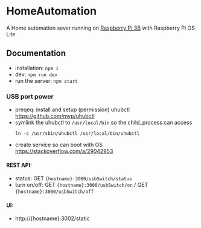 # HomeAutomation
A Home automation sever running on [Raspberry Pi 3B](https://www.raspberrypi.org/products/raspberry-pi-3-model-b/) with Raspberry Pi OS Lite

## Documentation
- installation: `npm i`
- dev: `npm run dev`
- run the server: `npm start`

### USB port power
 - preqeq: install and setup (permission) uhubctl https://github.com/mvp/uhubctl
 - symlink the uhubctl to `/usr/local/bin` so the child_process can access
   ```
   ln -s /usr/sbin/uhubctl /usr/local/bin/uhubctl
   ```
 - create service so can boot with OS https://stackoverflow.com/a/29042953
 
 #### REST API:
 - status: GET `{hostname}:3000/usbSwitch/status`
 - turn on/off: GET `{hostname}:3000/usbSwitch/on` / GET `{hostname}:3000/usbSwitch/off`
 #### UI:
 - http://{hostname}:3002/static
